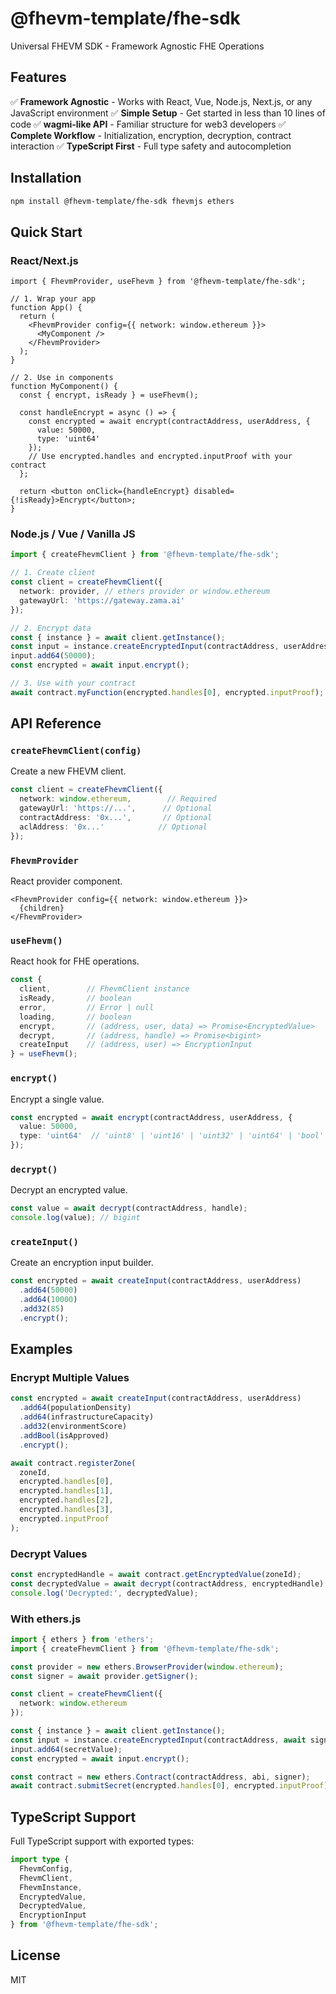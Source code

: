 # @fhevm-template/fhe-sdk

Universal FHEVM SDK - Framework Agnostic FHE Operations

## Features

✅ **Framework Agnostic** - Works with React, Vue, Node.js, Next.js, or any JavaScript environment
✅ **Simple Setup** - Get started in less than 10 lines of code
✅ **wagmi-like API** - Familiar structure for web3 developers
✅ **Complete Workflow** - Initialization, encryption, decryption, contract interaction
✅ **TypeScript First** - Full type safety and autocompletion

## Installation

```bash
npm install @fhevm-template/fhe-sdk fhevmjs ethers
```

## Quick Start

### React/Next.js

```tsx
import { FhevmProvider, useFhevm } from '@fhevm-template/fhe-sdk';

// 1. Wrap your app
function App() {
  return (
    <FhevmProvider config={{ network: window.ethereum }}>
      <MyComponent />
    </FhevmProvider>
  );
}

// 2. Use in components
function MyComponent() {
  const { encrypt, isReady } = useFhevm();
  
  const handleEncrypt = async () => {
    const encrypted = await encrypt(contractAddress, userAddress, {
      value: 50000,
      type: 'uint64'
    });
    // Use encrypted.handles and encrypted.inputProof with your contract
  };
  
  return <button onClick={handleEncrypt} disabled={!isReady}>Encrypt</button>;
}
```

### Node.js / Vue / Vanilla JS

```ts
import { createFhevmClient } from '@fhevm-template/fhe-sdk';

// 1. Create client
const client = createFhevmClient({
  network: provider, // ethers provider or window.ethereum
  gatewayUrl: 'https://gateway.zama.ai'
});

// 2. Encrypt data
const { instance } = await client.getInstance();
const input = instance.createEncryptedInput(contractAddress, userAddress);
input.add64(50000);
const encrypted = await input.encrypt();

// 3. Use with your contract
await contract.myFunction(encrypted.handles[0], encrypted.inputProof);
```

## API Reference

### `createFhevmClient(config)`

Create a new FHEVM client.

```ts
const client = createFhevmClient({
  network: window.ethereum,        // Required
  gatewayUrl: 'https://...',      // Optional
  contractAddress: '0x...',       // Optional
  aclAddress: '0x...'            // Optional
});
```

### `FhevmProvider`

React provider component.

```tsx
<FhevmProvider config={{ network: window.ethereum }}>
  {children}
</FhevmProvider>
```

### `useFhevm()`

React hook for FHE operations.

```ts
const {
  client,        // FhevmClient instance
  isReady,       // boolean
  error,         // Error | null
  loading,       // boolean
  encrypt,       // (address, user, data) => Promise<EncryptedValue>
  decrypt,       // (address, handle) => Promise<bigint>
  createInput    // (address, user) => EncryptionInput
} = useFhevm();
```

### `encrypt()`

Encrypt a single value.

```ts
const encrypted = await encrypt(contractAddress, userAddress, {
  value: 50000,
  type: 'uint64'  // 'uint8' | 'uint16' | 'uint32' | 'uint64' | 'bool' | 'address'
});
```

### `decrypt()`

Decrypt an encrypted value.

```ts
const value = await decrypt(contractAddress, handle);
console.log(value); // bigint
```

### `createInput()`

Create an encryption input builder.

```ts
const encrypted = await createInput(contractAddress, userAddress)
  .add64(50000)
  .add64(10000)
  .add32(85)
  .encrypt();
```

## Examples

### Encrypt Multiple Values

```ts
const encrypted = await createInput(contractAddress, userAddress)
  .add64(populationDensity)
  .add64(infrastructureCapacity)
  .add32(environmentScore)
  .addBool(isApproved)
  .encrypt();

await contract.registerZone(
  zoneId,
  encrypted.handles[0],
  encrypted.handles[1],
  encrypted.handles[2],
  encrypted.handles[3],
  encrypted.inputProof
);
```

### Decrypt Values

```ts
const encryptedHandle = await contract.getEncryptedValue(zoneId);
const decryptedValue = await decrypt(contractAddress, encryptedHandle);
console.log('Decrypted:', decryptedValue);
```

### With ethers.js

```ts
import { ethers } from 'ethers';
import { createFhevmClient } from '@fhevm-template/fhe-sdk';

const provider = new ethers.BrowserProvider(window.ethereum);
const signer = await provider.getSigner();

const client = createFhevmClient({
  network: window.ethereum
});

const { instance } = await client.getInstance();
const input = instance.createEncryptedInput(contractAddress, await signer.getAddress());
input.add64(secretValue);
const encrypted = await input.encrypt();

const contract = new ethers.Contract(contractAddress, abi, signer);
await contract.submitSecret(encrypted.handles[0], encrypted.inputProof);
```

## TypeScript Support

Full TypeScript support with exported types:

```ts
import type {
  FhevmConfig,
  FhevmClient,
  FhevmInstance,
  EncryptedValue,
  DecryptedValue,
  EncryptionInput
} from '@fhevm-template/fhe-sdk';
```

## License

MIT

